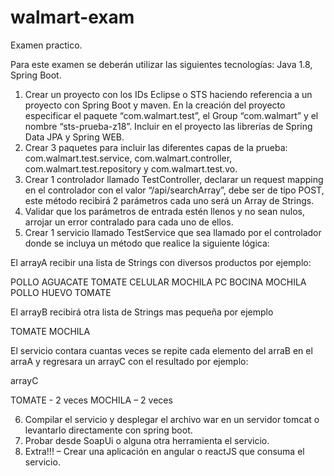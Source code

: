 # walmart-exam
Examen practico.

Para este examen se deberán utilizar las siguientes tecnologías: Java 1.8, Spring Boot.

1.	Crear un proyecto con los IDs Eclipse o STS haciendo referencia a un proyecto con Spring Boot y maven. En la creación del proyecto especificar el paquete “com.walmart.test”, el Group “com.walmart” y el nombre “sts-prueba-z18”. Incluir en el proyecto las librerías de Spring Data JPA y Spring WEB.
2.	Crear 3 paquetes para incluir las diferentes capas de la prueba: com.walmart.test.service, com.walmart.controller, com.walmart.test.repository y com.walmart.test.vo.
3.	Crear 1 controlador llamado TestController, declarar un request mapping en el controlador con el valor “/api/searchArray”, debe ser de tipo POST, este método recibirá 2 parámetros cada uno será un Array de Strings. 
4.	Validar que los parámetros de entrada estén llenos y no sean nulos, arrojar un error contralado para cada uno de ellos.
5.	Crear 1 servicio llamado TestService que sea llamado por el controlador donde se incluya un método que realice la siguiente lógica: 

El arrayA recibir una lista de Strings con diversos productos por ejemplo:

POLLO 
AGUACATE
TOMATE
CELULAR
MOCHILA
PC
BOCINA
MOCHILA
POLLO 
HUEVO
TOMATE

El arrayB recibirá otra lista de Strings mas pequeña por ejemplo

TOMATE
MOCHILA

El servicio contara cuantas veces se repite cada elemento del arraB en el arraA y regresara un arrayC con el resultado por ejemplo:

arrayC

TOMATE - 2 veces
MOCHILA – 2 veces

6.	Compilar el servicio y desplegar el archivo war en un servidor tomcat o levantarlo directamente con spring boot.
7.	Probar desde SoapUi o alguna otra herramienta el servicio.
8.	Extra!!! – Crear una aplicación en angular o reactJS que consuma el servicio.
